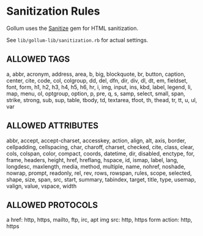 Sanitization Rules
==================

Gollum uses the [Sanitize](http://wonko.com/post/sanitize) gem for HTML
sanitization.

See `lib/gollum-lib/sanitization.rb` for actual settings.

## ALLOWED TAGS

a, abbr, acronym, address, area, b, big, blockquote, br, button, caption,
center, cite, code, col, colgroup, dd, del, dfn, dir, div, dl, dt, em,
fieldset, font, form, h1, h2, h3, h4, h5, h6, hr, i, img, input, ins, kbd,
label, legend, li, map, menu, ol, optgroup, option, p, pre, q, s, samp,
select, small, span, strike, strong, sub, sup, table, tbody, td, textarea,
tfoot, th, thead, tr, tt, u, ul, var

## ALLOWED ATTRIBUTES

abbr, accept, accept-charset, accesskey, action, align, alt, axis, border,
cellpadding, cellspacing, char, charoff, charset, checked, cite, class, clear,
cols, colspan, color, compact, coords, datetime, dir, disabled, enctype, for,
frame, headers, height, href, hreflang, hspace, id, ismap, label, lang,
longdesc, maxlength, media, method, multiple, name, nohref, noshade, nowrap,
prompt, readonly, rel, rev, rows, rowspan, rules, scope, selected, shape,
size, span, src, start, summary, tabindex, target, title, type, usemap,
valign, value, vspace, width

## ALLOWED PROTOCOLS

a href: http, https, mailto, ftp, irc, apt
img src: http, https
form action: http, https
